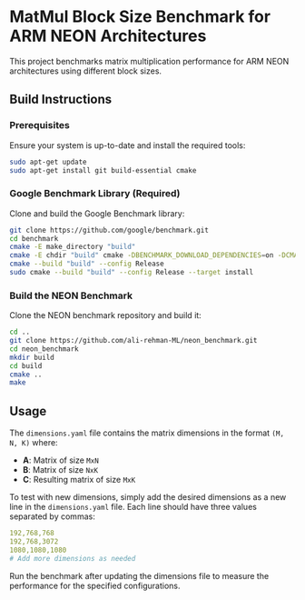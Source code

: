 # MatMul Block Size Benchmark for ARM NEON Architectures

This project benchmarks matrix multiplication performance for ARM NEON architectures using different block sizes.

## Build Instructions

### Prerequisites

Ensure your system is up-to-date and install the required tools:

```bash
sudo apt-get update
sudo apt-get install git build-essential cmake
```

### Google Benchmark Library (Required)

Clone and build the Google Benchmark library:

```bash
git clone https://github.com/google/benchmark.git
cd benchmark
cmake -E make_directory "build"
cmake -E chdir "build" cmake -DBENCHMARK_DOWNLOAD_DEPENDENCIES=on -DCMAKE_BUILD_TYPE=Release ../
cmake --build "build" --config Release
sudo cmake --build "build" --config Release --target install
```

### Build the NEON Benchmark

Clone the NEON benchmark repository and build it:

```bash
cd ..
git clone https://github.com/ali-rehman-ML/neon_benchmark.git
cd neon_benchmark
mkdir build
cd build
cmake ..
make
```

## Usage

The `dimensions.yaml` file contains the matrix dimensions in the format `(M, N, K)` where:
- **A**: Matrix of size `MxN`
- **B**: Matrix of size `NxK`
- **C**: Resulting matrix of size `MxK`

To test with new dimensions, simply add the desired dimensions as a new line in the `dimensions.yaml` file. Each line should have three values separated by commas:

```yaml
192,768,768
192,768,3072
1080,1080,1080
# Add more dimensions as needed
```

Run the benchmark after updating the dimensions file to measure the performance for the specified configurations.
